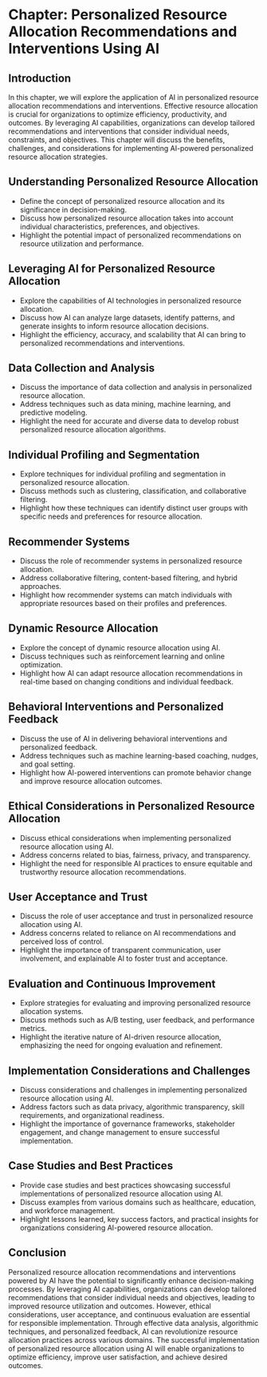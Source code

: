 Chapter: Personalized Resource Allocation Recommendations and Interventions Using AI
====================================================================================

Introduction
------------

In this chapter, we will explore the application of AI in personalized resource allocation recommendations and interventions. Effective resource allocation is crucial for organizations to optimize efficiency, productivity, and outcomes. By leveraging AI capabilities, organizations can develop tailored recommendations and interventions that consider individual needs, constraints, and objectives. This chapter will discuss the benefits, challenges, and considerations for implementing AI-powered personalized resource allocation strategies.

Understanding Personalized Resource Allocation
----------------------------------------------

* Define the concept of personalized resource allocation and its significance in decision-making.
* Discuss how personalized resource allocation takes into account individual characteristics, preferences, and objectives.
* Highlight the potential impact of personalized recommendations on resource utilization and performance.

Leveraging AI for Personalized Resource Allocation
--------------------------------------------------

* Explore the capabilities of AI technologies in personalized resource allocation.
* Discuss how AI can analyze large datasets, identify patterns, and generate insights to inform resource allocation decisions.
* Highlight the efficiency, accuracy, and scalability that AI can bring to personalized recommendations and interventions.

Data Collection and Analysis
----------------------------

* Discuss the importance of data collection and analysis in personalized resource allocation.
* Address techniques such as data mining, machine learning, and predictive modeling.
* Highlight the need for accurate and diverse data to develop robust personalized resource allocation algorithms.

Individual Profiling and Segmentation
-------------------------------------

* Explore techniques for individual profiling and segmentation in personalized resource allocation.
* Discuss methods such as clustering, classification, and collaborative filtering.
* Highlight how these techniques can identify distinct user groups with specific needs and preferences for resource allocation.

Recommender Systems
-------------------

* Discuss the role of recommender systems in personalized resource allocation.
* Address collaborative filtering, content-based filtering, and hybrid approaches.
* Highlight how recommender systems can match individuals with appropriate resources based on their profiles and preferences.

Dynamic Resource Allocation
---------------------------

* Explore the concept of dynamic resource allocation using AI.
* Discuss techniques such as reinforcement learning and online optimization.
* Highlight how AI can adapt resource allocation recommendations in real-time based on changing conditions and individual feedback.

Behavioral Interventions and Personalized Feedback
--------------------------------------------------

* Discuss the use of AI in delivering behavioral interventions and personalized feedback.
* Address techniques such as machine learning-based coaching, nudges, and goal setting.
* Highlight how AI-powered interventions can promote behavior change and improve resource allocation outcomes.

Ethical Considerations in Personalized Resource Allocation
----------------------------------------------------------

* Discuss ethical considerations when implementing personalized resource allocation using AI.
* Address concerns related to bias, fairness, privacy, and transparency.
* Highlight the need for responsible AI practices to ensure equitable and trustworthy resource allocation recommendations.

User Acceptance and Trust
-------------------------

* Discuss the role of user acceptance and trust in personalized resource allocation using AI.
* Address concerns related to reliance on AI recommendations and perceived loss of control.
* Highlight the importance of transparent communication, user involvement, and explainable AI to foster trust and acceptance.

Evaluation and Continuous Improvement
-------------------------------------

* Explore strategies for evaluating and improving personalized resource allocation systems.
* Discuss methods such as A/B testing, user feedback, and performance metrics.
* Highlight the iterative nature of AI-driven resource allocation, emphasizing the need for ongoing evaluation and refinement.

Implementation Considerations and Challenges
--------------------------------------------

* Discuss considerations and challenges in implementing personalized resource allocation using AI.
* Address factors such as data privacy, algorithmic transparency, skill requirements, and organizational readiness.
* Highlight the importance of governance frameworks, stakeholder engagement, and change management to ensure successful implementation.

Case Studies and Best Practices
-------------------------------

* Provide case studies and best practices showcasing successful implementations of personalized resource allocation using AI.
* Discuss examples from various domains such as healthcare, education, and workforce management.
* Highlight lessons learned, key success factors, and practical insights for organizations considering AI-powered resource allocation.

Conclusion
----------

Personalized resource allocation recommendations and interventions powered by AI have the potential to significantly enhance decision-making processes. By leveraging AI capabilities, organizations can develop tailored recommendations that consider individual needs and objectives, leading to improved resource utilization and outcomes. However, ethical considerations, user acceptance, and continuous evaluation are essential for responsible implementation. Through effective data analysis, algorithmic techniques, and personalized feedback, AI can revolutionize resource allocation practices across various domains. The successful implementation of personalized resource allocation using AI will enable organizations to optimize efficiency, improve user satisfaction, and achieve desired outcomes.
